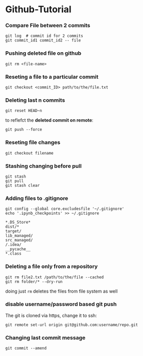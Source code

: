 # Github-Tutorial

### Compare File between 2 commits 
```
git log  # commit id for 2 commits 
git commit_id1 commit_id2 -- file
```

### Pushing deleted file on github
```
git rm <file-name>
```
### Reseting a file to a particular commit 
```
git checkout <commit_ID> path/to/the/file.txt
```

### Deleting last n commits 
```
git reset HEAD~n
```
to reflefct the **deleted commit on remote**: 
```
git push --force
```

### Reseting file changes 
```
git checkout filename
```

### Stashing changing before pull
```
git stash
git pull 
git stash clear 
```


### Adding files to .gitignore 
```
git config --global core.excludesfile '~/.gitignore'
echo '.ipynb_checkpoints' >> ~/.gitignore
```
```
*.DS_Store*
dist/*
target/
lib_managed/
src_managed/
/.idea/
__pycache__
*.class
```

### Deleting a file only from a repository
```
git rm file2.txt /path/to/the/file --cached
git rm folder/* --dry-run
```
doing just `rm` deletes the files from file system as well

### disable username/password based git push

The git is cloned via https, change it to ssh: 
```
git remote set-url origin git@github.com:username/repo.git
```

### Changing last commit message
```
git commit --amend
```
